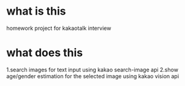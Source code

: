 # what is this
homework project for kakaotalk interview

# what does this
1.search images for text input using kakao search-image api
2.show age/gender estimation for the selected image using kakao vision api

